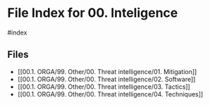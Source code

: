 # File Index for 00. Inteligence
#index

## Files

- [[00.1. ORGA/99. Other/00. Threat intelligence/01. Mitigation]]
- [[00.1. ORGA/99. Other/00. Threat intelligence/02. Software]]
- [[00.1. ORGA/99. Other/00. Threat intelligence/03. Tactics]]
- [[00.1. ORGA/99. Other/00. Threat intelligence/04. Techniques]]
